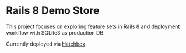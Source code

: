 # Rails 8 Demo Store

This project focuses on exploring feature sets in Rails 8 and deployment workflow with SQLite3 as production DB.

Currently deployed via [Hatchbox](https://hatchbox.io/)
<!-- # README

This README would normally document whatever steps are necessary to get the
application up and running.

Things you may want to cover:

* Ruby version

* System dependencies

* Configuration

* Database creation

* Database initialization

* How to run the test suite

* Services (job queues, cache servers, search engines, etc.)

* Deployment instructions

* ... -->
